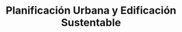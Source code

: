 ---
title: "Planificación Urbana y Edificación Sustentable"
image_webp: images/blog/meghna.webp
image: images/blog/meghna.jpg
description : "This is meta description"
---